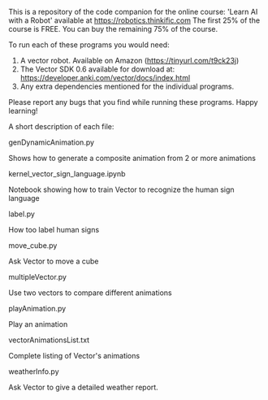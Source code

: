 This is a repository of the code companion for the online course: 'Learn AI
with a Robot' available at https://robotics.thinkific.com The first 25% of the course is FREE. You can buy the remaining 75% of the course.

To run each of these programs you would need:

1. A vector robot. Available on Amazon (https://tinyurl.com/t9ck23j)
2. The Vector SDK 0.6 available for download at: https://developer.anki.com/vector/docs/index.html
3. Any extra dependencies mentioned for the individual programs.

Please report any bugs that you find while running these programs.
Happy learning!

A short description of each file:

genDynamicAnimation.py

Shows how to generate a composite animation from 2 or more animations

kernel_vector_sign_language.ipynb

Notebook showing how to train Vector to recognize the human sign language

label.py

How too label human signs

move_cube.py

Ask Vector to move a cube

multipleVector.py

Use two vectors to compare different animations

playAnimation.py

Play an animation

vectorAnimationsList.txt

Complete listing of Vector's animations

weatherInfo.py

Ask Vector to give a detailed weather report.
